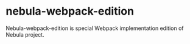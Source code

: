 # nebula-webpack-edition
Nebula-webpack-edition is special Webpack implementation edition of Nebula project. 
